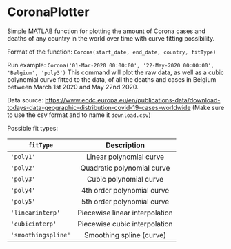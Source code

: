 # CoronaPlotter

Simple MATLAB function for plotting the amount of Corona cases and deaths of any country in the world over time with curve fitting possibility.

Format of the function: `Corona(start_date, end_date, country, fitType)`

Run example: `Corona('01-Mar-2020 00:00:00', '22-May-2020 00:00:00', 'Belgium', 'poly3')`
This command will plot the raw data, as well as a cubic polynomial curve fitted to the data, of all the deaths and cases in Belgium between March 1st 2020 and May 22nd 2020.

Data source: https://www.ecdc.europa.eu/en/publications-data/download-todays-data-geographic-distribution-covid-19-cases-worldwide (Make sure to use the csv format and to name it `download.csv`)

Possible fit types:

| `fitType`             | Description                      |
| --------------------- |:--------------------------------:|
| `'poly1'`             | Linear polynomial curve          |
| `'poly2'`             | Quadratic polynomial curve       |
| `'poly3'`             | Cubic polynomial curve           |
| `'poly4'`             | 4th order polynomial curve       |
| `'poly5'`             | 5th order polynomial curve       |
| `'linearinterp'`      | Piecewise linear interpolation   |
| `'cubicinterp'`       | Piecewise cubic interpolation    |
| `'smoothingspline'`   | Smoothing spline (curve)         |

